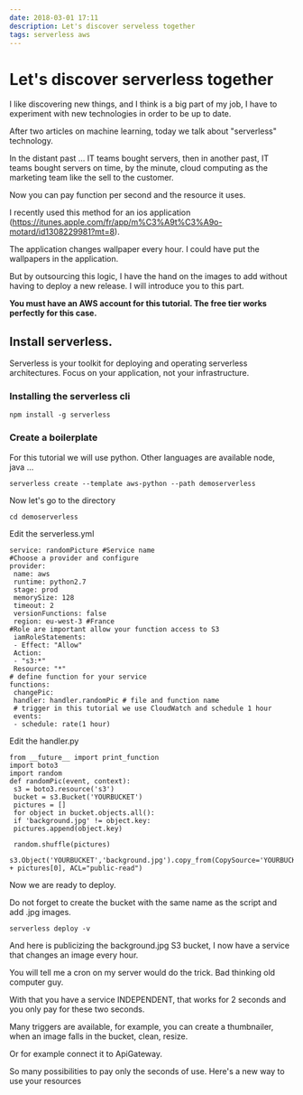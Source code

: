 ```yaml
---
date: 2018-03-01 17:11
description: Let's discover serveless together
tags: serverless aws
---
```

# Let's discover serverless together
I like discovering new things, and I think is a big part of my job, I have to experiment with new technologies in order to be up to date.

After two articles on machine learning, today we talk about "serverless" technology.

In the distant past … IT teams bought servers, then in another past, IT teams bought servers on time, by the minute, cloud computing as the marketing team like the sell to the customer.

Now you can pay function per second and the resource it uses.

I recently used this method for an ios application (https://itunes.apple.com/fr/app/m%C3%A9t%C3%A9o-motard/id1308229981?mt=8).

The application changes wallpaper every hour. I could have put the wallpapers in the application.

But by outsourcing this logic, I have the hand on the images to add without having to deploy a new release.
I will introduce you to this part.

**You must have an AWS account for this tutorial. The free tier works perfectly for this case.**

## Install serverless.
Serverless is your toolkit for deploying and operating serverless architectures. 
Focus on your application, not your infrastructure.

### Installing the serverless cli
```
npm install -g serverless
```

### Create a boilerplate

For this tutorial we will use python. Other languages ​​are available node, java …

```
serverless create --template aws-python --path demoserverless
```

Now let's go to the directory

```
cd demoserverless
```

Edit the serverless.yml

```
service: randomPicture #Service name
#Choose a provider and configure
provider:
 name: aws
 runtime: python2.7
 stage: prod
 memorySize: 128 
 timeout: 2 
 versionFunctions: false
 region: eu-west-3 #France
#Role are important allow your function access to S3
 iamRoleStatements:
 - Effect: "Allow"
 Action:
 - "s3:*"
 Resource: "*"
# define function for your service
functions:
 changePic:
 handler: handler.randomPic # file and function name
 # trigger in this tutorial we use CloudWatch and schedule 1 hour
 events:
 - schedule: rate(1 hour)
```

Edit the handler.py

```
from __future__ import print_function
import boto3
import random
def randomPic(event, context):
 s3 = boto3.resource('s3')
 bucket = s3.Bucket('YOURBUCKET')
 pictures = []
 for object in bucket.objects.all():
 if 'background.jpg' != object.key:
 pictures.append(object.key)
 
 random.shuffle(pictures)
 s3.Object('YOURBUCKET','background.jpg').copy_from(CopySource='YOURBUCKET/' + pictures[0], ACL="public-read")
```
 
Now we are ready to deploy.

Do not forget to create the bucket with the same name as the script and add .jpg images.

```
serverless deploy -v
```

And here is publicizing the background.jpg S3 bucket, I now have a service that changes an image every hour.

You will tell me a cron on my server would do the trick. Bad thinking old computer guy.

With that you have a service INDEPENDENT, that works for 2 seconds and you only pay for these two seconds.

Many triggers are available, for example, you can create a thumbnailer, when an image falls in the bucket, clean, resize.

Or for example connect it to ApiGateway.

So many possibilities to pay only the seconds of use. Here's a new way to use your resources